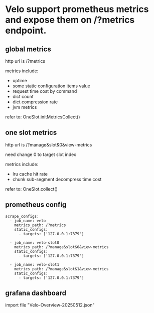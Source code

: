 # Velo support prometheus metrics and expose them on /?metrics endpoint.

## global metrics

http url is /?metrics

metrics include:

- uptime
- some static configuration items value
- request time cost by command
- dict count
- dict compression rate
- jvm metrics

refer to: OneSlot.initMetricsCollect()

## one slot metrics

http url is /?manage&slot&0&view-metrics

need change 0 to target slot index

metrics include:

- lru cache hit rate
- chunk sub-segment decompress time cost

refer to: OneSlot.collect()

## prometheus config

```
scrape_configs:
  - job_name: velo
    metrics_path: /?metrics
    static_configs:
      - targets: ['127.0.0.1:7379']
  
  - job_name: velo-slot0
    metrics_path: /?manage&slot&0&view-metrics
    static_configs:
      - targets: ['127.0.0.1:7379']
  
  - job_name: velo-slot1
    metrics_path: /?manage&slot&1&view-metrics
    static_configs:
      - targets: ['127.0.0.1:7379']
```

## grafana dashboard

import file "Velo-Overview-20250512.json"
